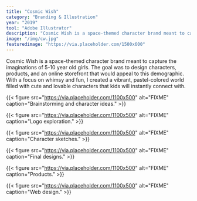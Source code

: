 ```yaml
---
title: "Cosmic Wish"
category: "Branding & Illustration"
year: "2019"
tool: "Adobe Illustrator"
description: "Cosmic Wish is a space-themed character brand meant to capture the imaginations of 5-10 year old girls."
image: "/img/cw.jpg"
featuredimage: "https://via.placeholder.com/1500x600"
---
```


Cosmic Wish is a space-themed character brand meant to capture the imaginations of 5-10 year old girls. The goal was to design characters, products, and an online storefront that would appeal to this demographic. With a focus on whimsy and fun, I created a vibrant, pastel-colored world filled with cute and lovable characters that kids will instantly connect with.

{{< figure src="https://via.placeholder.com/1100x500" alt="FIXME" caption="Brainstorming and character ideas." >}}

{{< figure src="https://via.placeholder.com/1100x500" alt="FIXME" caption="Logo exploration." >}}

{{< figure src="https://via.placeholder.com/1100x500" alt="FIXME" caption="Character sketches." >}}

{{< figure src="https://via.placeholder.com/1100x500" alt="FIXME" caption="Final designs." >}}

{{< figure src="https://via.placeholder.com/1100x500" alt="FIXME" caption="Products." >}}

{{< figure src="https://via.placeholder.com/1100x500" alt="FIXME" caption="Web design." >}}